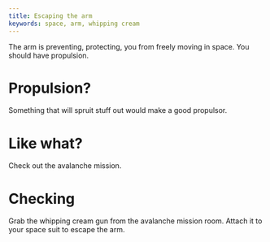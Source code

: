 ```yaml
---
title: Escaping the arm
keywords: space, arm, whipping cream
---
```


The arm is preventing, protecting, you from freely moving in space. You should have propulsion.

# Propulsion?
Something that will spruit stuff out would make a good propulsor.

# Like what?
Check out the avalanche mission.

# Checking
Grab the whipping cream gun from the avalanche mission room. Attach it to your space suit to escape the arm.
